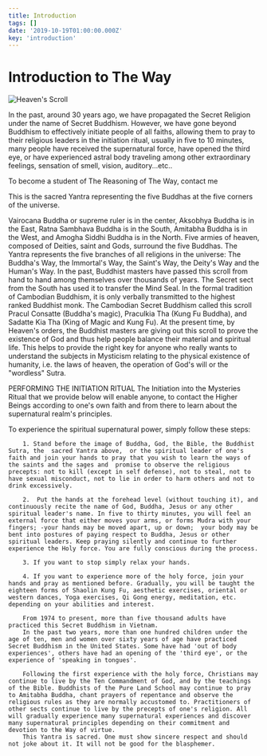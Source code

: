 ```yaml
---
title: Introduction
tags: []
date: '2019-10-19T01:00:00.000Z'
key: 'introduction'
---
```


# Introduction to The Way

![Heaven's Scroll](https://vutruhuyenbi.com/attachment/articles/heavenly_scroll_rain.png)

In the past, around 30 years ago, we have propagated the Secret Religion under the name of Secret Buddhism. However, we have gone beyond Buddhism to effectively initiate people of all faiths, allowing them to pray to their religious leaders in the initiation ritual, usually in five to 10 minutes, many people have received the supernatural force, have opened the third eye, or have experienced astral body traveling among other extraordinary feelings, sensation of smell, vision, auditory...etc..

To become a student of The Reasoning of The Way, contact me

This is the sacred Yantra representing the five Buddhas at the five corners of the universe.

Vairocana Buddha or supreme ruler is in the center, Aksobhya Buddha is in the East, Ratna Sambhava Buddha is in the South, Amitabha Buddha is in the West, and Amogha Siddhi Buddha is in the North. Five armies of heaven, composed of Deities, saint and Gods, surround the five Buddhas. The Yantra represents the five branches of all religions in the universe: The Buddha's Way, the Immortal's Way, the Saint's Way, the Deity's Way and the Human's Way.
In the past, Buddhist masters have passed this scroll from hand to hand among themselves over thousands of years. The Secret sect from the South has used it to transfer the Mind Seal. In the formal tradition of Cambodian Buddhism, it is only verbally transmitted to the highest ranked Buddhist monk.
The Cambodian Secret Buddhism called this scroll Pracul Consatte (Buddha's magic), Praculkia Tha (Kung Fu Buddha), and Sadatte Kia Tha (King of Magic and Kung Fu). At the present time, by Heaven's orders, the Buddhist masters are giving out this scroll to prove the existence of God and thus help people balance their material and spiritual life. This helps to provide the right key for anyone who really wants to understand the subjects in Mysticism relating to the physical existence of humanity, i.e. the laws of heaven, the operation of God's will or the "wordless" Sutra.

PERFORMING THE INITIATION RITUAL
The Initiation into the Mysteries Ritual that we provide below will enable anyone, to contact the Higher Beings according to one's own faith and from there to learn about the supernatural realm's principles.

To experience the spiritual supernatural power, simply follow these steps:

        1. Stand before the image of Buddha, God, the Bible, the Buddhist Sutra, the  sacred Yantra above,  or the spiritual leader of one's faith and join your hands to pray that you wish to learn the ways of the saints and the sages and  promise to observe the religious precepts: not to kill (except in self defense), not to steal, not to have sexual misconduct, not to lie in order to harm others and not to drink excessively.

        2.  Put the hands at the forehead level (without touching it), and continuously recite the name of God, Buddha, Jesus or any other spiritual leader's name. In five to thirty minutes, you will feel an external force that either moves your arms, or forms Mudra with your fingers; -your hands may be moved apart, up or down;  your body may be bent into postures of paying respect to Buddha, Jesus or other spiritual leaders. Keep praying silently and continue to further experience the Holy force. You are fully conscious during the process.

        3. If you want to stop simply relax your hands.

        4. If you want to experience more of the holy force, join your hands and pray as mentioned before. Gradually, you will be taught the eighteen forms of Shaolin Kung Fu, aesthetic exercises, oriental or western dances, Yoga exercises, Qi Gong energy, meditation, etc. depending on your abilities and interest.

        From 1974 to present, more than five thousand adults have practiced this Secret Buddhism in Vietnam.
        In the past two years, more than one hundred children under the age of ten, men and women over sixty years of age have practiced Secret Buddhism in the United States. Some have had 'out of body experiences', others have had an opening of the 'third eye', or the experience of 'speaking in tongues'.

        Following the first experience with the holy force, Christians may continue to live by the Ten Commandment of God, and by the teachings of the Bible. Buddhists of the Pure Land School may continue to pray to Amitabha Buddha, chant prayers of repentance and observe the religious rules as they are normally accustomed to. Practitioners of other sects continue to live by the precepts of one's religion. All will gradually experience many supernatural experiences and discover many supernatural principles depending on their commitment and devotion to the Way of virtue.
        This Yantra is sacred. One must show sincere respect and should not joke about it. It will not be good for the blasphemer.
